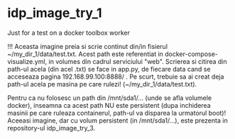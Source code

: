 # idp_image_try_1
Just for a test on a docker toolbox worker


!!! Aceasta imagine preia si scrie continut din/in fisierul \~/my_dir_1/data/test.txt. Acest path este referentiat in docker-compose-visualize.yml, in volumes din cadrul serviciului "web". Scrierea si citirea din path-ul acela (din acel .txt) se face in app.py, de fiecare data cand se acceseaza pagina 192.168.99.100:8888/ . Pe scurt, trebuie sa ai creat deja path-ul acela pe masina pe care rulezi! (~/my_dir_1/data/test.txt).

Pentru ca nu folosesc un path din /mnt/sda1/... (unde se afla volumele docker), inseamna ca acest path NU este persistent (dupa inchiderea masinii pe care ruleaza containerul, path-ul va disparea la urmatorul boot)! Aceeasi imagine, dar cu volum persistent (in /mnt/sda1/...), este prezenta in repository-ul idp_image_try_3.
